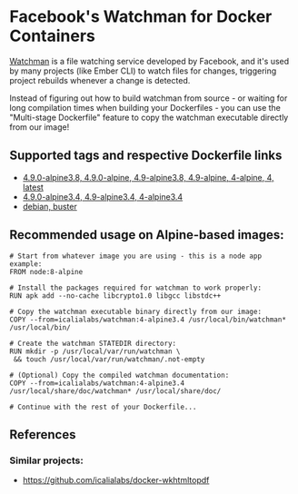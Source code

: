 # Facebook's Watchman for Docker Containers

[Watchman](https://facebook.github.io/watchman/) is a file watching service
developed by Facebook, and it's used by many projects (like Ember CLI) to watch
files for changes, triggering project rebuilds whenever a change is detected.

Instead of figuring out how to build watchman from source - or waiting for long
compilation times when building your Dockerfiles - you can use the "Multi-stage
Dockerfile" feature to copy the watchman executable directly from our image!

## Supported tags and respective Dockerfile links
- [4.9.0-alpine3.8, 4.9.0-alpine, 4.9-alpine3.8, 4.9-alpine, 4-alpine, 4, latest](https://github.com/IcaliaLabs/docker-watchman/blob/master/alpine/3.8/Dockerfile)
- [4.9.0-alpine3.4, 4.9-alpine3.4, 4-alpine3.4](https://github.com/IcaliaLabs/docker-watchman/blob/master/alpine/3.4/Dockerfile)
- [debian, buster](https://github.com/IcaliaLabs/docker-watchman/blob/master/debian/buster/Dockerfile)

## Recommended usage on Alpine-based images:

```
# Start from whatever image you are using - this is a node app example:
FROM node:8-alpine

# Install the packages required for watchman to work properly:
RUN apk add --no-cache libcrypto1.0 libgcc libstdc++

# Copy the watchman executable binary directly from our image:
COPY --from=icalialabs/watchman:4-alpine3.4 /usr/local/bin/watchman* /usr/local/bin/

# Create the watchman STATEDIR directory:
RUN mkdir -p /usr/local/var/run/watchman \
 && touch /usr/local/var/run/watchman/.not-empty

# (Optional) Copy the compiled watchman documentation:
COPY --from=icalialabs/watchman:4-alpine3.4 /usr/local/share/doc/watchman* /usr/local/share/doc/

# Continue with the rest of your Dockerfile...
```

## References

### Similar projects:
- https://github.com/icalialabs/docker-wkhtmltopdf
